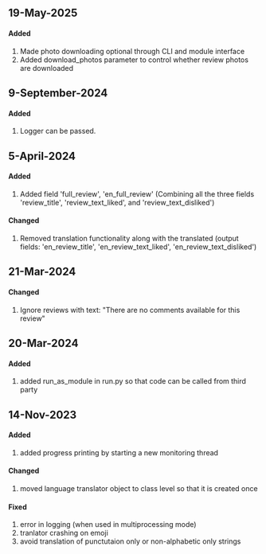 ## 19-May-2025 

#### Added
1. Made photo downloading optional through CLI and module interface
2. Added download_photos parameter to control whether review photos are downloaded


## 9-September-2024

#### Added
1. Logger can be passed.


## 5-April-2024

#### Added 
1. Added field 'full_review', 'en_full_review' (Combining all the three fields 'review_title', 'review_text_liked', and 'review_text_disliked')

#### Changed
1. Removed translation functionality along with the translated (output fields: 'en_review_title', 'en_review_text_liked', 'en_review_text_disliked')


## 21-Mar-2024

#### Changed
1. Ignore reviews with text: "There are no comments available for this review"


## 20-Mar-2024

#### Added
1. added run_as_module in run.py so that code can be called from third party


## 14-Nov-2023

#### Added
1. added progress printing by starting a new monitoring thread

#### Changed
1. moved language translator object to class level so that it is created once

#### Fixed
1. error in logging (when used in multiprocessing mode)
2. tranlator crashing on emoji
3. avoid translation of punctutaion only or non-alphabetic only strings